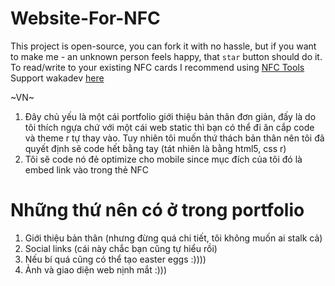 # Website-For-NFC
This project is open-source, you can fork it with no hassle, but if you want to make me - an unknown person feels happy, that `star` button should do it.  
To read/write to your existing NFC cards I recommend using <a href="https://www.wakdev.com/en/apps.html">NFC Tools</a>  
Support wakadev <a href=https://www.wakdev.com/en/apps/other-apps/donate-app.html>here</a>  


~VN~  
1. Đây chủ yếu là một cái portfolio giới thiệu bản thân đơn giản, đấy là do tôi thích ngựa chứ với một cái web static thì bạn có thể đi ăn cắp code và theme r tự thay vào. Tuy nhiên tôi muốn thứ thách bản thân nên tôi đã quyết định sẽ code hết bằng tay (tát nhiên là bằng html5, css r)   
2. Tôi sẽ code nó đẻ optimize cho mobile since mục đích của tôi đó là embed link vào trong thẻ NFC

# Những thứ nên có ở trong portfolio
1. Giới thiệu bản thân (nhưng đừng quá chi tiết, tôi không muốn ai stalk cả)
2. Social links (cái này chắc bạn cũng tự hiểu rồi)
3. Nếu bí quá cũng có thể tạo easter eggs :))))
4. Ảnh và giao diện web nịnh mắt :)))


